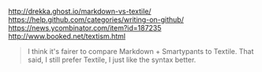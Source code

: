 http://drekka.ghost.io/markdown-vs-textile/
https://help.github.com/categories/writing-on-github/
https://news.ycombinator.com/item?id=187235
http://www.booked.net/textism.html


> I think it's fairer to compare Markdown + Smartypants to Textile.
That said, I still prefer Textile, I just like the syntax better.